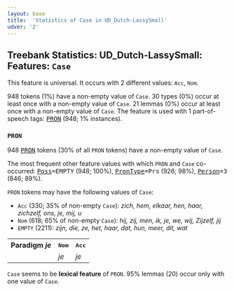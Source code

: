 ```yaml
---
layout: base
title:  'Statistics of Case in UD_Dutch-LassySmall'
udver: '2'
---
```


## Treebank Statistics: UD_Dutch-LassySmall: Features: `Case`

This feature is universal.
It occurs with 2 different values: `Acc`, `Nom`.

948 tokens (1%) have a non-empty value of `Case`.
30 types (0%) occur at least once with a non-empty value of `Case`.
21 lemmas (0%) occur at least once with a non-empty value of `Case`.
The feature is used with 1 part-of-speech tags: <tt><a href="nl_lassysmall-pos-PRON.html">PRON</a></tt> (948; 1% instances).

### `PRON`

948 <tt><a href="nl_lassysmall-pos-PRON.html">PRON</a></tt> tokens (30% of all `PRON` tokens) have a non-empty value of `Case`.

The most frequent other feature values with which `PRON` and `Case` co-occurred: <tt><a href="nl_lassysmall-feat-Poss.html">Poss</a></tt><tt>=EMPTY</tt> (948; 100%), <tt><a href="nl_lassysmall-feat-PronType.html">PronType</a></tt><tt>=Prs</tt> (926; 98%), <tt><a href="nl_lassysmall-feat-Person.html">Person</a></tt><tt>=3</tt> (846; 89%).

`PRON` tokens may have the following values of `Case`:

* `Acc` (330; 35% of non-empty `Case`): <em>zich, hem, elkaar, hen, haar, zichzelf, ons, je, mij, u</em>
* `Nom` (618; 65% of non-empty `Case`): <em>hij, zij, men, ik, je, we, wij, Zijzelf, jij</em>
* `EMPTY` (2211): <em>zijn, die, ze, het, haar, dat, hun, meer, dit, wat</em>

<table>
  <tr><th>Paradigm <i>je</i></th><th><tt>Nom</tt></th><th><tt>Acc</tt></th></tr>
  <tr><td><tt></tt></td><td><em>je</em></td><td><em>je</em></td></tr>
</table>

`Case` seems to be **lexical feature** of `PRON`. 95% lemmas (20) occur only with one value of `Case`.

